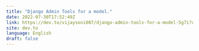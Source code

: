 ```yaml
---
title: "Django Admin Tools for a model."
date: 2022-07-30T17:52:49Z
link: https://dev.to/vijaysoni007/django-admin-tools-for-a-model-5g7i?utm_medium=RSS&utm_source=news.12bit.vn
site: dev.to
language: English
draft: false
---
```

